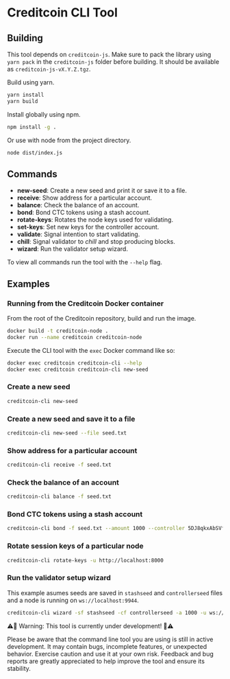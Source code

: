 # Creditcoin CLI Tool

## Building

This tool depends on `creditcoin-js`. Make sure to pack the library using `yarn pack` in the `creditcoin-js` folder before building. It should be available as `creditcoin-js-vX.Y.Z.tgz`.

Build using yarn.

```bash
yarn install
yarn build
```

Install globally using npm.

```bash
npm install -g .
```

Or use with node from the project directory.

```bash
node dist/index.js
```

## Commands

- **new-seed**: Create a new seed and print it or save it to a file.
- **receive**: Show address for a particular account.
- **balance**: Check the balance of an account.
- **bond**: Bond CTC tokens using a stash account.
- **rotate-keys**: Rotates the node keys used for validating.
- **set-keys**: Set new keys for the controller account.
- **validate**: Signal intention to start validating.
- **chill**: Signal validator to *chill* and stop producing blocks.
- **wizard**: Run the validator setup wizard.

To view all commands run the tool with the `--help` flag.

## Examples

### Running from the Creditcoin Docker container

From the root of the Creditcoin repository, build and run the image.

```bash
docker build -t creditcoin-node .
docker run --name creditcoin creditcoin-node
```

Execute the CLI tool with the `exec` Docker command like so:

```bash
docker exec creditcoin creditcoin-cli --help
docker exec creditcoin creditcoin-cli new-seed
```

### Create a new seed

```bash
creditcoin-cli new-seed
```

### Create a new seed and save it to a file

```bash
creditcoin-cli new-seed --file seed.txt
```

### Show address for a particular account

```bash
creditcoin-cli receive -f seed.txt
```

### Check the balance of an account

```bash
creditcoin-cli balance -f seed.txt
```

### Bond CTC tokens using a stash account

```bash
creditcoin-cli bond -f seed.txt --amount 1000 --controller 5DJ8qkxAbSVfyvorNBKt4BwDR9hUUzH8aqofuTAMTkLZtpv9
```

### Rotate session keys of a particular node

```bash
creditcoin-cli rotate-keys -u http://localhost:8000
```

### Run the validator setup wizard
This example asumes seeds are saved in `stashseed` and `controllerseed` files and a node is running on `ws://localhost:9944`.

```bash
creditcoin-cli wizard -sf stashseed -cf controllerseed -a 1000 -u ws://localhost:9944
```

⚠️🔧 Warning: This tool is currently under development! 🔧⚠️

Please be aware that the command line tool you are using is still in active development. It may contain bugs, incomplete features, or unexpected behavior. Exercise caution and use it at your own risk. Feedback and bug reports are greatly appreciated to help improve the tool and ensure its stability.
